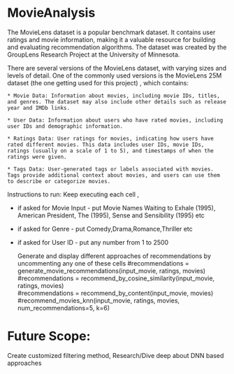 # MovieAnalysis
The MovieLens dataset is a popular benchmark dataset. It contains user ratings and movie information, making it a valuable resource for building and evaluating recommendation algorithms. The dataset was created by the GroupLens Research Project at the University of Minnesota.

There are several versions of the MovieLens dataset, with varying sizes and levels of detail. One of the commonly used versions is the MovieLens 25M dataset (the one getting used for this project) , which contains:

    * Movie Data: Information about movies, including movie IDs, titles, and genres. The dataset may also include other details such as release year and IMDb links.

    * User Data: Information about users who have rated movies, including user IDs and demographic information.

    * Ratings Data: User ratings for movies, indicating how users have rated different movies. This data includes user IDs, movie IDs, ratings (usually on a scale of 1 to 5), and timestamps of when the ratings were given.

    * Tags Data: User-generated tags or labels associated with movies. Tags provide additional context about movies, and users can use them to describe or categorize movies.


Instructions to run:
Keep executing each cell , 
* if asked for Movie Input - put Movie Names  Waiting to Exhale (1995), American President, The (1995), Sense and Sensibility (1995) etc
* if asked for Genre - put Comedy,Drama,Romance,Thriller etc
* if asked for User ID - put any number from 1 to 2500

   Generate and display different approaches of recommendations by uncommenting  any one of these cells
#recommendations = generate_movie_recommendations(input_movie, ratings, movies) <br />
#recommendations = recommend_by_cosine_similarity(input_movie, ratings, movies) <br />
#recommendations = recommend_by_content(input_movie, movies) <br />
#recommend_movies_knn(input_movie, ratings, movies, num_recommendations=5, k=6) <br />

# Future Scope:
Create customized filtering method, Research/Dive deep about DNN based approaches

   
